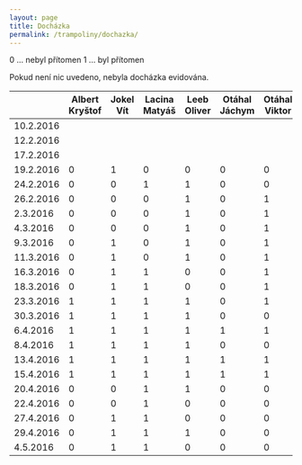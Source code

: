 ```yaml
---
layout: page
title: Docházka
permalink: /trampoliny/dochazka/
---
```


0 ... nebyl přítomen
1 ... byl přítomen

Pokud není nic uvedeno, nebyla docházka evidována.

|           | Albert Kryštof | Jokel Vít | Lacina Matyáš | Leeb Oliver | Otáhal Jáchym | Otáhal Viktor | Smejkal Adam | Smejkal David | Šubertová Kateřina | Šubrt Matyáš | Žáček Ondřej | Žáček Radek |
|-----------|----------------|-----------|---------------|-------------|---------------|---------------|--------------|---------------|--------------------|--------------|--------------|-------------|
| 10.2.2016 |                |           |               |             |               |               |              |               |                    |              |              |             |
| 12.2.2016 |                |           |               |             |               |               |              |               |                    |              |              |             |
| 17.2.2016 |                |           |               |             |               |               |              |               |                    |              |              |             |
| 19.2.2016 |              0 |         1 |             0 |           0 |             0 |             0 |            0 |             1 |                  1 |            0 |            0 |           1 |
| 24.2.2016 |              0 |         0 |             1 |           1 |             0 |             0 |            0 |             0 |                  1 |            0 |            0 |           1 |
| 26.2.2016 |              0 |         0 |             0 |           1 |             0 |             1 |            0 |             0 |                  1 |            0 |            0 |           1 |
| 2.3.2016  |              0 |         0 |             0 |           1 |             0 |             1 |            0 |             0 |                  0 |            1 |            0 |           1 |
| 4.3.2016  |              0 |         0 |             0 |           1 |             0 |             1 |            0 |             0 |                  0 |            1 |            0 |           1 |
| 9.3.2016  |              0 |         1 |             0 |           1 |             0 |             1 |            1 |             1 |                  1 |            1 |            1 |           0 |
| 11.3.2016 |              0 |         1 |             0 |           1 |             0 |             1 |            1 |             1 |                  1 |            1 |            1 |           0 |
| 16.3.2016 |              0 |         1 |             1 |           0 |             0 |             1 |            1 |             1 |                  1 |            1 |            1 |           1 |
| 18.3.2016 |              0 |         1 |             1 |           0 |             0 |             1 |            1 |             1 |                  1 |            1 |            1 |           1 |
| 23.3.2016 |              1 |         1 |             1 |           1 |             0 |             1 |            1 |             1 |                  1 |            1 |            1 |           1 |
| 30.3.2016 |              1 |         1 |             1 |           1 |             0 |             0 |            0 |             0 |                  0 |            1 |            1 |           1 |
| 6.4.2016  |              1 |         1 |             1 |           1 |             1 |             1 |            1 |             1 |                  1 |            1 |            1 |           1 |
| 8.4.2016  |              1 |         1 |             1 |           1 |             0 |             0 |            1 |             1 |                  1 |            1 |            1 |           1 |
| 13.4.2016 |              1 |         1 |             1 |           1 |             1 |             1 |            1 |             1 |                  1 |            1 |            1 |           1 |
| 15.4.2016 |              1 |         1 |             1 |           1 |             1 |             1 |            0 |             0 |                  1 |            1 |            1 |           1 |
| 20.4.2016 |              0 |         0 |             1 |           1 |             0 |             0 |            1 |             0 |                  1 |            0 |            1 |           1 |
| 22.4.2016 |              0 |         0 |             1 |           0 |             0 |             0 |            1 |             0 |                  1 |            0 |            1 |           1 |
| 27.4.2016 |              0 |         1 |             1 |           0 |             0 |             0 |            1 |             1 |                  1 |            1 |            1 |           1 |
| 29.4.2016 |              0 |         1 |             1 |           1 |             0 |             0 |            1 |             1 |                  1 |            1 |            1 |           1 |
| 4.5.2016  |              0 |         1 |             1 |           0 |             0 |             0 |            1 |             1 |                  1 |            1 |            1 |           1 |